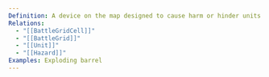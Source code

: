 ```yaml
---
Definition: A device on the map designed to cause harm or hinder units.
Relations:
  - "[[BattleGridCell]]"
  - "[[BattleGrid]]"
  - "[[Unit]]"
  - "[[Hazard]]"
Examples: Exploding barrel
---
```

